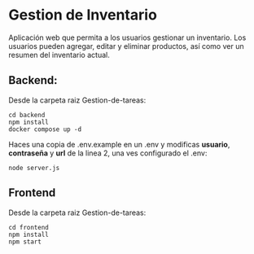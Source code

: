 
# Gestion de Inventario
Aplicación web que permita a los usuarios gestionar un inventario. Los usuarios pueden agregar, editar y eliminar productos, así como ver un resumen del inventario actual.

## Backend:
Desde la carpeta raiz Gestion-de-tareas:

    cd backend
    npm install
    docker compose up -d
Haces una copia de .env.example en un .env y modificas **usuario**, **contraseña** y **url** de la linea 2, una ves configurado el .env:

    node server.js

## Frontend
Desde la carpeta raiz Gestion-de-tareas:

    cd frontend
    npm install
    npm start
